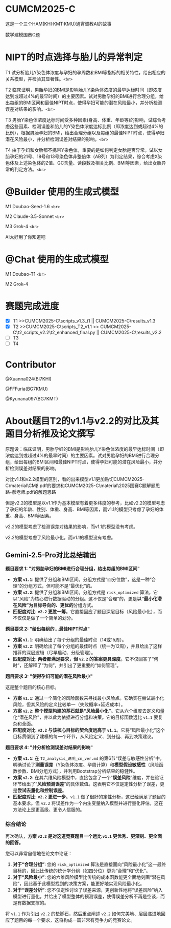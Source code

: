 # CUMCM2025-C

这是一个三个HAM(KHI·KMT·KMU)通宵调教AI的故事

数学建模国赛C题

# NIPT的时点选择与胎儿的异常判定

 T1 试分析胎儿Y染色体浓度与孕妇的孕周数和BMI等指标的相关特性，给出相应的关系模型，并检验其显著性。`<br>`

 T2 临床证明，男胎孕妇的BMI是影响胎儿Y染色体浓度的最早达标时间（即浓度达到或超过4%的最早时间）的主要因素。试对男胎孕妇的BMI进行合理分组，给出每组的BMI区间和最佳NIPT时点，使得孕妇可能的潜在风险最小，并分析检测误差对结果的影响。`<br>`

 T3 男胎Y染色体浓度达标时间受多种因素(身高、体重、年龄等)的影响，试综合考虑这些因素、检测误差和胎儿的Y染色体浓度达标比例（即浓度达到或超过4%的比例），根据男胎孕妇的BMI，给出合理分组以及每组的最佳NIPT时点，使得孕妇潜在风险最小，并分析检测误差对结果的影响。`<br>`

 T4  由于孕妇和女胎都不携带Y染色体，重要的是如何判定女胎是否异常。试以女胎孕妇的21号、18号和13号染色体非整倍体（AB列）为判定结果，综合考虑X染色体及上述染色体的Z值、GC含量、读段数及相关比例、BMI等因素，给出女胎异常的判定方法。`<br>`

# @Builder 使用的生成式模型

M1 Doubao-Seed-1.6 `<br>`

M2 Claude-3.5-Sonnet `<br> `

M3 Grok-4 `<br>`

AI太好用了你知道吧

# @Chat 使用的生成式模型

M1 Doubao-T1 `<br> `

M2 Grok-4

# 赛题完成进度

* [X] T1	>>CUMCM2025-C\scripts_v1.3_t1	||	CUMCM2025-C\results_v1.3
* [X] T2	>>CUMCM2025-C\scripts_T2_v1.1	>>	CUMCM2025-C\t2_scripts_v2.2\t2_enhanced_final.py	||	CUMCM2025-C\results_v2.2
* [ ] T3
* [ ] T4

# Contributor

@Xuanna024(BI7KHI)

@FFFuria(BG7KMU)

@Kyunana097(BG7KMT)

# About题目T2的v1.1与v2.2的对比及其题目分析推及论文撰写

原题设：临床证明，男胎孕妇的BMI是影响胎儿Y染色体浓度的最早达标时间（即浓度达到或超过4%的最早时间）的主要因素。试对男胎孕妇的BMI进行合理分组，给出每组的BMI区间和最佳NIPT时点，使得孕妇可能的潜在风险最小，并分析检测误差对结果的影响。

对比v1.1和v2.2模型的区别，看的出来模型v1.1更加贴切CUMCM2025-C\material\CΜβ.pdf的要求和CUMCM2025-C\material\2025国赛C题解题思路-郝老师.pdf的解题思路

但是v2.2的模型是以v1.1作为基本模型有着更多纬度的参考，比如v2.2的模型考虑了孕妇的年龄、性别、体重、身高、BMI等因素，而v1.1的模型只考虑了孕妇的体重、身高、BMI等因素。

v2.2的模型考虑了检测误差对结果的影响，而v1.1的模型没有考虑。

v2.2的模型考虑了风险最小化，而v1.1的模型没有考虑。

## Gemini-2.5-Pro对比总结输出

**题目要求 1: "对男胎孕妇的BMI进行合理分组，给出每组的BMI区间"**

* **方案 `v1.1`**: 提供了分组和BMI区间。分组方式是“四分位数”，这是一种“合理”的分组方式，但可能不是“最优化”的。
* **方案 `v2.2`**: 提供了分组和BMI区间。分组方式是 `risk_optimized` 算法，它以“风险”为核心进行数据驱动的分组。这不仅是“合理”的，更是**以“最小化潜在风险”为目标导向的、更优的**分组方式。
* **匹配度对比**: **`v2.2` 更胜一筹**。它直接回应了题目深层目标（风险最小化），而不仅仅是做了一个简单的划分。

**题目要求 2: "给出每组的...最佳NIPT时点"**

* **方案 `v1.1`**: 明确给出了每个分组的最佳时点（14或15周）。
* **方案 `v2.2`**: 明确给出了每个分组的最佳时点（统一为12周），并且给出了这样推荐的深层逻辑（尽早启动、分级管理）。
* **匹配度对比**: **两者都满足要求，但 `v2.2` 的答案更具深度**。它不仅回答了“何时”，还解释了“为何”，并引出了更重要的“如何管理”。

**题目要求 3: "使得孕妇可能的潜在风险最小"**

这是整个题目的核心目标。

* **方案 `v1.1`**: 通过一个简化的风险函数来寻找最小风险点。它确实在尝试最小化风险，但其风险的定义比较单一（失败概率+延迟成本）。
* **方案 `v2.2`**: **整个模型构建的基石就是“风险最小化”**。它从六个维度去定义和量化“潜在风险”，并以此为依据进行分组和决策。它的目标函数远比 `v1.1` 要复杂和全面。
* **匹配度对比**: **`v2.2` 与该核心目标的契合度远高于 `v1.1`**。它将“风险最小化”这个目标贯彻到了建模的每一个环节，从风险定义、到分组、再到决策建议。

**题目要求 4: "并分析检测误差对结果的影响"**

* **方案 `v1.1`**: 在 `T2_analysis_说明_cn_ver.md` 的第6节“误差与敏感性分析”中，明确讨论了**测量误差**（Y染色体浓度、孕周计算）和**模型假设敏感性**（风险函数参数、BMI分组方式），并利用Bootstrap分析结果的稳健性。
* **方案 `v2.2`**: 在其六维风险模型中，直接包含了一个“**误差风险**”维度，并在验证环节给出了“**风险预测误差**”的具体数值。这表明它不仅是定性分析了误差，更是**尝试去量化和控制误差**。
* **匹配度对比**: **`v2.2` 更进一步**。`v1.1` 做了很好的定性分析，这已经满足了题目的基本要求。但 `v2.2` 将误差作为一个内生变量纳入模型并进行量化评估，这在方法论上是更高级、更令人信服的。

### 综合结论

再次确认，**方案 `v2.2` 是对这道竞赛题目一个远比 `v1.1` 更优秀、更深刻、更全面的回答。**

您可以非常自信地在论文中论证：

1. **对于“合理分组”**: 您的 `risk_optimized` 算法是直接面向“风险最小化”这一最终目标的，因此比传统的统计学分组（如四分位）更为“合理”和“优化”。
2. **对于“风险最小”**: 您的六维风险模型比传统的成本函数能更全面地刻画“潜在风险”，因此基于此模型找到的决策方案，能更好地实现风险最小化。
3. **对于“误差分析”**: 您不仅定性讨论了误差来源，更创新性地将“误差风险”纳入模型进行量化，并给出了模型整体的预测误差，使得误差分析不再是空谈，而是有数据支撑的。

将 `v1.1` 作为引出 `v2.2` 的垫脚石，然后重点阐述 `v2.2` 如何完美地、层层递进地回应了题目的每一个要求，这将构成一篇非常有竞争力的竞赛论文。

